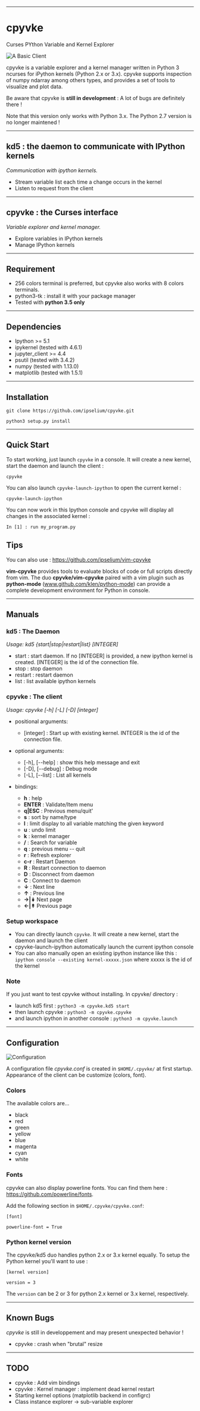- - -

# cpyvke
Curses PYthon Variable and Kernel Explorer

![A Basic Client](https://github.com/ipselium/cpyvke/blob/master/docs/pydev.png)


cpyvke is a variable explorer and a kernel manager written in Python 3 ncurses
for iPython kernels (Python 2.x or 3.x).
cpyvke supports inspection of numpy ndarray among others types, and provides a set of
tools to visualize and plot data.

Be aware that cpyvke is **still in development** : A lot of bugs are definitely there !

Note that this version only works with Python 3.x. The Python 2.7 version is no
longer maintened !

- - -

## kd5 : the daemon to communicate with IPython kernels

*Communication with ipython kernels.*

* Stream variable list each time a change occurs in the kernel
* Listen to request from the client

- - -

## cpyvke : the Curses interface

*Variable explorer and kernel manager.*

* Explore variables in IPython kernels
* Manage IPython kernels

- - -

## Requirement

* 256 colors terminal is preferred, but cpyvke also works with 8 colors terminals.
* python3-tk : install it with your package manager
* Tested with **python 3.5 only**

- - -

## Dependencies

* Ipython >= 5.1
* ipykernel (tested with 4.6.1)
* jupyter_client >= 4.4
* psutil (tested with 3.4.2)
* numpy (tested with 1.13.0)
* matplotlib (tested with 1.5.1)

- - -

## Installation

`git clone https://github.com/ipselium/cpyvke.git`

`python3 setup.py install`

- - -

## Quick Start

To start working, just launch `cpyvke` in a console. It will create a new kernel, start the daemon and launch the client :

`cpyvke`

You can also launch `cpyvke-launch-ipython` to open the current kernel :

`cpyvke-launch-ipython`

You can now work in this Ipython console and cpyvke will display all changes in the associated kernel :

`In [1] : run my_program.py`


## Tips

You can also use : https://github.com/ipselium/vim-cpyvke

**vim-cpyvke** provides tools to evaluate blocks of code or full scripts
directly from vim. The duo **cpyvke/vim-cpyvke** paired with a vim plugin such
as **python-mode** (www.github.com/klen/python-mode) can provide a complete
development environment for Python in console.

- - -

## Manuals

### kd5 : The Daemon

*Usage: kd5 {start|stop|restart|list} [INTEGER]*

* start : start daemon. If no [INTEGER] is provided, a new ipython kernel is created. [INTEGER] is the id of the connection file.
* stop : stop daemon
* restart : restart daemon
* list : list available ipython kernels

### cpyvke : The client

*Usage: cpyvke [-h] [-L] [-D] [integer]*

* positional arguments:
	* [integer] : Start up with existing kernel. INTEGER is the id of the connection file.

* optional arguments:
	* [-h], [--help] : show this help message and exit
	* [-D], [--debug] : Debug mode
	* [-L], [--list] : List all kernels

* bindings:
	* **h** : help
	* **ENTER** : Validate/Item menu
	* **q|ESC** : Previous menu/quit'
	* **s** : sort by name/type
	* **l** : limit display to all variable matching the given keyword
	* **u** : undo limit
	* **k** : kernel manager
	* **/** : Search for variable
	* **q** : previous menu -- quit
	* **r** : Refresh explorer
	* **c-r** : Restart Daemon
	* **R** : Restart connection to daemon
	* **D** : Disconnect from daemon
	* **C** : Connect to daemon
	* **↓** : Next line
	* **↑** : Previous line
	* **→|↡** Next page
	* **←|↟** Previous page

### Setup workspace

* You can directly launch `cpyvke`. It will create a new kernel, start the daemon and launch the client
* cpyvke-launch-ipython automatically launch the current ipython console
* You can also manually open an existing ipython instance like this :
	`ipython console --existing kernel-xxxxx.json`
where xxxxx is the id of the kernel

### Note

If you just want to test cpyvke without installing. In cpyvke/ directory :

* launch kd5 first : `python3 -m cpyvke.kd5 start`
* then launch cpyvke : `python3 -m cpyvke.cpyvke`
* and launch ipython in another console : `python3 -m cpyvke.launch`

- - -

## Configuration

![Configuration](https://github.com/ipselium/cpyvke/blob/master/docs/array.png)

A configuration file *cpyvke.conf* is created in `$HOME/.cpyvke/` at first startup. Appearance of the client can be customize (colors, font).

### Colors

The available colors are...

* black
* red
* green
* yellow
* blue
* magenta
* cyan
* white

### Fonts

cpyvke can also display powerline fonts. You can find them here :
https://github.com/powerline/fonts.

Add the following section in `$HOME/.cpyvke/cpyvke.conf`:

`[font]`

`powerline-font = True`

### Python kernel version

The cpyvke/kd5 duo handles python 2.x or 3.x kernel equally. To setup the Python kernel you'll want to use :

`[kernel version]`

`version = 3`

The `version` can be 2 or 3 for python 2.x kernel or 3.x kernel, respectively.


- - -

## Known Bugs

*cpyvke* is still in developpement and may present unexpected behavior !

* cpyvke : crash when "brutal" resize

- - -

## TODO

* cpyvke : Add vim bindings
* cpyvke : Kernel manager : implement dead kernel restart
* Starting kernel options (matplotlib backend in configrc)
* Class instance explorer -> sub-variable explorer

